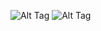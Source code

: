 ![Alt Tag](https://i.postimg.cc/W3k9C3jp/image-2b8d-gradientmap-pro.png)
![Alt Tag](https://i.postimg.cc/SNj94wCz/image-da71-gradientmap-pro.png)

